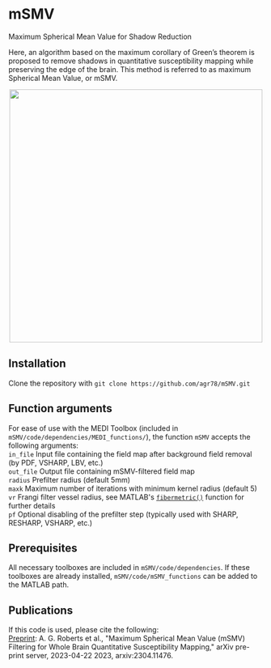 # mSMV
 Maximum Spherical Mean Value for Shadow Reduction

Here, an algorithm based on the maximum corollary of Green’s theorem is proposed to remove shadows in quantitative susceptibility mapping while preserving the edge of the brain. This method is referred to as maximum Spherical Mean Value, or mSMV.
<p align="center">
<img width="500" src=https://github.com/agr78/mSMV/assets/69256818/3d619d71-2fae-48cc-b7ad-8bdd4d78024f>
</p>

## Installation
Clone the repository with
`git clone https://github.com/agr78/mSMV.git`

## Function arguments
For ease of use with the MEDI Toolbox (included in `mSMV/code/dependencies/MEDI_functions/`), the function `mSMV` accepts the following arguments: \
`in_file` Input file containing the field map after background field removal (by PDF, VSHARP, LBV, etc.) \
`out_file` Output file containing mSMV-filtered field map \
`radius` Prefilter radius (default 5mm) \
`maxk` Maximum number of iterations with minimum kernel radius (default 5) \
`vr` Frangi filter vessel radius, see MATLAB's [`fibermetric()`](https://www.mathworks.com/help/images/ref/fibermetric.html) function for further details \
`pf` Optional disabling of the prefilter step (typically used with SHARP, RESHARP, VSHARP, etc.)

## Prerequisites
All necessary toolboxes are included in `mSMV/code/dependencies`. If these toolboxes are already installed, `mSMV/code/mSMV_functions` can be added to the MATLAB path.

## Publications
If this code is used, please cite the following: \
[Preprint](https://arxiv.org/abs/2304.11476): A. G. Roberts et al., "Maximum Spherical Mean Value (mSMV) Filtering for Whole Brain Quantitative Susceptibility Mapping," arXiv pre-print server, 2023-04-22 2023, arxiv:2304.11476.
